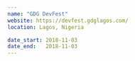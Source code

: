 ```yaml
---
name: "GDG DevFest"
website: https://devfest.gdglagos.com/
location: Lagos, Nigeria

date_start: 2018-11-03
date_end:   2018-11-03
---
```


